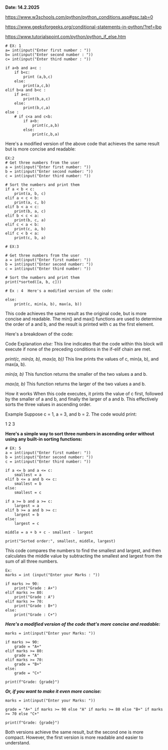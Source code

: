 **Date: 14.2.2025**

https://www.w3schools.com/python/python_conditions.asp#gsc.tab=0

https://www.geeksforgeeks.org/conditional-statements-in-python/?ref=lbp

https://www.tutorialspoint.com/python/python_if_else.htm

```
# EX: 1
a= int(input("Enter first number : "))
b= int(input("Enter second number : "))
c= int(input("Enter third number : "))

if a<b and a<c :
    if b<c:
        print (a,b,c)
    else:
        print(a,c,b)
elif b<a and b<c :
    if a<c:
        print(b,a,c)
    else:
        print(b,c,a)
else :
    # if c<a and c<b:
        if a<b:
            print(c,a,b)
        else:
            print(c,b,a)
```

Here's a modified version of the above code that achieves the same result but is more concise and readable:
```
EX:2
# Get three numbers from the user
a = int(input("Enter first number: "))
b = int(input("Enter second number: "))
c = int(input("Enter third number: "))

# Sort the numbers and print them
if a < b < c:
    print(a, b, c)
elif a < c < b:
    print(a, c, b)
elif b < a < c:
    print(b, a, c)
elif b < c < a:
    print(b, c, a)
elif c < a < b:
    print(c, a, b)
elif c < b < a:
    print(c, b, a)
```

```
# EX:3

# Get three numbers from the user
a = int(input("Enter first number: "))
b = int(input("Enter second number: "))
c = int(input("Enter third number: "))

# Sort the numbers and print them
print(*sorted([a, b, c]))
```

```
# Ex : 4  Here's a modified version of the code:

else:
    print(c, min(a, b), max(a, b))
```
This code achieves the same result as the original code, but is more concise and readable. The min() and max() functions are used to determine the order of a and b, and the result is printed with c as the first element.

Here's a breakdown of the code:

Code Explanation
*else:*
This line indicates that the code within this block will execute if none of the preceding conditions in the if-elif chain are met.

*print(c, min(a, b), max(a, b))*
This line prints the values of c, min(a, b), and max(a, b).

*min(a, b)*
This function returns the smaller of the two values a and b.

*max(a, b)*
This function returns the larger of the two values a and b.

How it works
When this code executes, it prints the value of c first, followed by the smaller of a and b, and finally the larger of a and b. This effectively sorts the three values in ascending order.

Example
Suppose c = 1, a = 3, and b = 2. The code would print:


1 2 3


**Here's a simple way to sort three numbers in ascending order without using any built-in sorting functions:**

```
# EX: 5
a = int(input("Enter first number: "))
b = int(input("Enter second number: "))
c = int(input("Enter third number: "))

if a <= b and a <= c:
    smallest = a
elif b <= a and b <= c:
    smallest = b
else:
    smallest = c

if a >= b and a >= c:
    largest = a
elif b >= a and b >= c:
    largest = b
else:
    largest = c

middle = a + b + c - smallest - largest

print("Sorted order:", smallest, middle, largest)
```

This code compares the numbers to find the smallest and largest, and then calculates the middle value by subtracting the smallest and largest from the sum of all three numbers.








```
Ex: 
marks = int (input("Enter your Marks : "))

if marks >= 90:
    print("Grade : A+")
elif marks >= 80:
    print("Grade : A")
elif marks >= 70:
    print("Grade : B+")
else:
    print("Grade : C+")
```

***Here's a modified version of the code that's more concise and readable:***

```
marks = int(input("Enter your Marks: "))

if marks >= 90:
    grade = "A+"
elif marks >= 80:
    grade = "A"
elif marks >= 70:
    grade = "B+"
else:
    grade = "C+"

print(f"Grade: {grade}")
```

***Or, if you want to make it even more concise:***

```
marks = int(input("Enter your Marks: "))

grade = "A+" if marks >= 90 else "A" if marks >= 80 else "B+" if marks >= 70 else "C+"

print(f"Grade: {grade}")
```
Both versions achieve the same result, but the second one is more compact. However, the first version is more readable and easier to understand.


    
